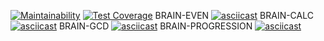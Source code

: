 [![Maintainability](https://api.codeclimate.com/v1/badges/2e439b84bc25274450e3/maintainability)](https://codeclimate.com/github/Grigorevv/backend-project-lvl1/maintainability)
[![Test Coverage](https://api.codeclimate.com/v1/badges/2e439b84bc25274450e3/test_coverage)](https://codeclimate.com/github/Grigorevv/backend-project-lvl1/test_coverage)
BRAIN-EVEN
[![asciicast](https://asciinema.org/a/VU0Eii6LnUxwS9VZ82V8KkVhf.svg)](https://asciinema.org/a/VU0Eii6LnUxwS9VZ82V8KkVhf)
BRAIN-CALC
[![asciicast](https://asciinema.org/a/Su5SYY4ruIe2feMkEGRCs8258.svg)](https://asciinema.org/a/Su5SYY4ruIe2feMkEGRCs8258)
BRAIN-GCD
[![asciicast](https://asciinema.org/a/mcqrAz7jV5w7udxCCzClylAiW.svg)](https://asciinema.org/a/mcqrAz7jV5w7udxCCzClylAiW)
BRAIN-PROGRESSION
[![asciicast](https://asciinema.org/a/JF3Qn3sFMYEoqe16EEdvdOf8L.svg)](https://asciinema.org/a/JF3Qn3sFMYEoqe16EEdvdOf8L)
